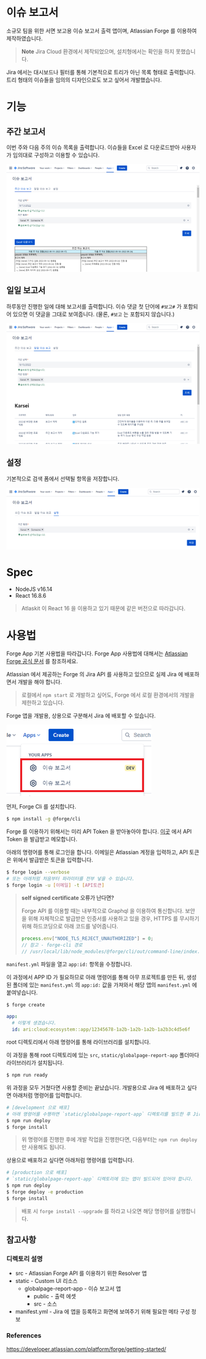 # 이슈 보고서

소규모 팀을 위한 서면 보고용 이슈 보고서 출력 앱이며, Atlassian Forge 를 이용하여 제작하였습니다.

> **Note**
> Jira Cloud 환경에서 제작되었으며, 설치형에서는 확인을 하지 못했습니다.
 
Jira 에서는 대시보드나 필터를 통해 기본적으로 트리가 아닌 목록 형태로 출력합니다. 트리 형태의 이슈들을 임의의 디자인으로도 보고 싶어서 개발했습니다.

# 기능

## 주간 보고서

이번 주와 다음 주의 이슈 목록을 출력합니다. 이슈들을 Excel 로 다운로드받아 사용자가 임의대로 구성하고 이용할 수 있습니다. 

![app-introduce-weekly](./imgs/introduce.png)

## 일일 보고서

하루동안 진행한 일에 대해 보고서를 출력합니다. 이슈 댓글 첫 단어에 `#보고#` 가 포함되어 있으면 이 댓글을 그대로 보여줍니다. (물론, `#보고` 는 포함되지 않습니다.)

![app-introduce-daily](./imgs/introduce2.png)

## 설정

기본적으로 검색 폼에서 선택될 항목을 저장합니다.

![app-introduce-setting](./imgs/introduce3.png)

# Spec

* NodeJS v16.14
* React 16.8.6

> Atlaskit 이 React 16 을 이용하고 있기 때문에 같은 버전으로 따라갑니다.

# 사용법

Forge App 기본 사용법을 따라갑니다. Forge App 사용법에 대해서는 [Atlassian Forge 공식 문서](https://developer.atlassian.com/platform/forge/getting-started/) 를 참조하세요.

Atlassian 에서 제공하는 Forge 의 Jira API 를 사용하고 있으므로 실제 Jira 에 배포하면서 개발을 해야 합니다.

> 로컬에서 `npm start` 로 개발하고 싶어도, Forge 에서 로컬 환경에서의 개발을 제한하고 있습니다.

Forge 앱을 개발용, 상용으로 구분해서 Jira 에 배포할 수 있습니다.

![app-introduce-weekly](./imgs/app-menu.png)

먼저, Forge Cli 를 설치합니다.

```bash
$ npm install -g @forge/cli
```

Forge 를 이용하기 위해서는 미리 API Token 을 받아놓아야 합니다. [이곳](https://id.atlassian.com/manage-profile/security/api-tokens) 에서 API Token 을 발급받고 메모합니다.

아래의 명령어를 통해 로그인을 합니다. 이메일은 Atlassian 계정을 입력하고, API 토큰은 위에서 발급받은 토큰을 입력합니다.

```bash
$ forge login --verbose
# 또는 아래처럼 처음부터 파라미터를 전부 넣을 수 있습니다.
$ forge login -u [이메일] -t [API토큰]
```

> **self signed certificate 오류가 난다면?**
> 
> Forge API 를 이용할 때는 내부적으로 Graphql 을 이용하여 통신합니다. 보안을 위해 자체적으로 발급받은 인증서를 사용하고 있을 경우, HTTPS 를 무시하기 위해 하드코딩으로 아래 코드를 넣어줍니다.
> ```javascript
> process.env["NODE_TLS_REJECT_UNAUTHORIZED"] = 0;
> // 참고 - forge-cli 경로
> // /usr/local/lib/node_modules/@forge/cli/out/command-line/index.js : 58
> ```

`manifest.yml` 파일을 열고 `app:id:` 항목을 수정합니다.

이 과정에서 APP ID 가 필요하므로 아래 명령어를 통해 아무 프로젝트를 만든 뒤, 생성된 폴더에 있는 `manifest.yml` 의 `app:id:` 값을 가져와서 해당 앱의 `manifest.yml` 에 붙여넣습니다.

```bash
$ forge create
```

```yaml
app:
  # 이렇게 생겼습니다.
  id: ari:cloud:ecosystem::app/12345678-1a2b-1a2b-1a2b-1a2b3c4d5e6f
```

root 디렉토리에서 아래 명령어를 통해 라이브러리를 설치합니다.

이 과정을 통해 root 디렉토리에 있는 `src`, `static/globalpage-report-app` 폴더마다 라이브러리가 설치됩니다.

```bash
$ npm run ready
```

위 과정을 모두 거쳤다면 사용할 준비는 끝났습니다. 개발용으로 Jira 에 배포하고 싶다면 아래처럼 명령어를 입력합니다.

```bash
# [development 으로 배포]
# 아래 명령어를 수행하면 `static/globalpage-report-app` 디렉토리를 빌드한 후 Jira 에 배포합니다.
$ npm run deploy
$ forge install
```

> 위 명령어를 진행한 후에 개발 작업을 진행한다면, 다음부터는 `npm run deploy` 만 사용해도 됩니다.

상용으로 배포하고 싶다면 아래처럼 명령어를 입력합니다.

```bash
# [production 으로 배포]
# `static/globalpage-report-app` 디렉토리에 있는 앱이 빌드되어 있어야 합니다.
$ npm run deploy
$ forge deploy -e production
$ forge install
```

> 배포 시 `forge install --upgrade` 를 하라고 나오면 해당 명령어를 실행합니다.

## 참고사항

### 디렉토리 설명

* src - Atlassian Forge API 를 이용하기 위한 Resolver 앱
* static - Custom UI 리소스
  * globalpage-report-app - 이슈 보고서 앱
    * public - 출력 에셋
    * src - 소스
* manifest.yml - Jira 에 앱을 등록하고 화면에 보여주기 위해 필요한 메타 구성 정보

### References

https://developer.atlassian.com/platform/forge/getting-started/
